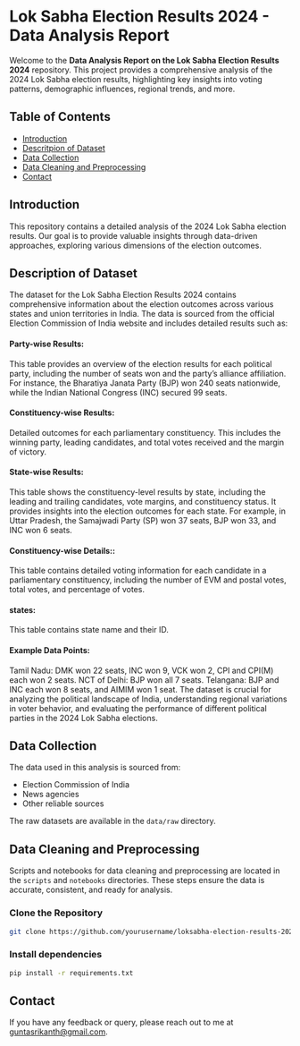 # Lok Sabha Election Results 2024 - Data Analysis Report

Welcome to the **Data Analysis Report on the Lok Sabha Election Results 2024** repository. This project provides a comprehensive analysis of the 2024 Lok Sabha election results, highlighting key insights into voting patterns, demographic influences, regional trends, and more.

## Table of Contents

- [Introduction](#introduction)
- [Descritpion of Dataset](#description-of-dataset)
- [Data Collection](#data-collection)
- [Data Cleaning and Preprocessing](#data-cleaning-and-preprocessing)
- [Contact](#contact)

## Introduction

This repository contains a detailed analysis of the 2024 Lok Sabha election results. Our goal is to provide valuable insights through data-driven approaches, exploring various dimensions of the election outcomes.

## Description of Dataset

The dataset for the Lok Sabha Election Results 2024 contains comprehensive information about the election outcomes across various states and union territories in India. The data is sourced from the official Election Commission of India website and includes detailed results such as:

#### Party-wise Results: 
This table provides an overview of the election results for each political party, including the number of seats won and the party’s alliance affiliation. For instance, the Bharatiya Janata Party (BJP) won 240 seats nationwide, while the Indian National Congress (INC) secured 99 seats.

#### Constituency-wise Results: 
Detailed outcomes for each parliamentary constituency. This includes the winning party, leading candidates, and total votes received and the margin of victory.

#### State-wise Results: 
This table shows the constituency-level results by state, including the leading and trailing candidates, vote margins, and constituency status. It provides insights into the election outcomes for each state. For example, in Uttar Pradesh, the Samajwadi Party (SP) won 37 seats, BJP won 33, and INC won 6 seats.

#### Constituency-wise Details:: 
This table contains detailed voting information for each candidate in a parliamentary constituency, including the number of EVM and postal votes, total votes, and percentage of votes.

#### states: 
This table contains state name and their ID.

#### Example Data Points:
Tamil Nadu: DMK won 22 seats, INC won 9, VCK won 2, CPI and CPI(M) each won 2 seats.
NCT of Delhi: BJP won all 7 seats.
Telangana: BJP and INC each won 8 seats, and AIMIM won 1 seat.
The dataset is crucial for analyzing the political landscape of India, understanding regional variations in voter behavior, and evaluating the performance of different political parties in the 2024 Lok Sabha elections.


## Data Collection

The data used in this analysis is sourced from:
- Election Commission of India
- News agencies
- Other reliable sources

The raw datasets are available in the `data/raw` directory.

## Data Cleaning and Preprocessing

Scripts and notebooks for data cleaning and preprocessing are located in the `scripts` and `notebooks` directories. These steps ensure the data is accurate, consistent, and ready for analysis.


### Clone the  Repository

```sh
git clone https://github.com/yourusername/loksabha-election-results-2024.git
```

### Install dependencies

```sh
pip install -r requirements.txt
```

## Contact

If you have any feedback or query, please reach out to me at guntasrikanth@gmail.com.
